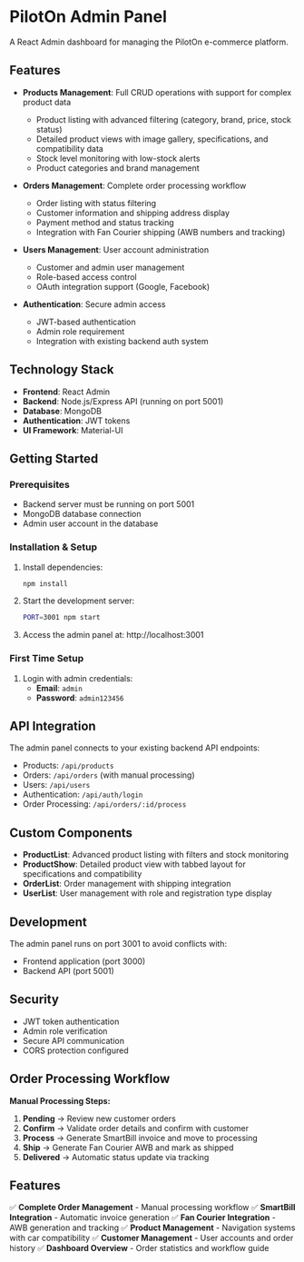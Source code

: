 # PilotOn Admin Panel

A React Admin dashboard for managing the PilotOn e-commerce platform.

## Features

- **Products Management**: Full CRUD operations with support for complex product data
  - Product listing with advanced filtering (category, brand, price, stock status)
  - Detailed product views with image gallery, specifications, and compatibility data
  - Stock level monitoring with low-stock alerts
  - Product categories and brand management

- **Orders Management**: Complete order processing workflow
  - Order listing with status filtering
  - Customer information and shipping address display
  - Payment method and status tracking
  - Integration with Fan Courier shipping (AWB numbers and tracking)

- **Users Management**: User account administration
  - Customer and admin user management
  - Role-based access control
  - OAuth integration support (Google, Facebook)

- **Authentication**: Secure admin access
  - JWT-based authentication
  - Admin role requirement
  - Integration with existing backend auth system

## Technology Stack

- **Frontend**: React Admin
- **Backend**: Node.js/Express API (running on port 5001)
- **Database**: MongoDB
- **Authentication**: JWT tokens
- **UI Framework**: Material-UI

## Getting Started

### Prerequisites
- Backend server must be running on port 5001
- MongoDB database connection
- Admin user account in the database

### Installation & Setup

1. Install dependencies:
   ```bash
   npm install
   ```

2. Start the development server:
   ```bash
   PORT=3001 npm start
   ```

3. Access the admin panel at: http://localhost:3001

### First Time Setup

1. Login with admin credentials:
   - **Email**: `admin`
   - **Password**: `admin123456`

## API Integration

The admin panel connects to your existing backend API endpoints:
- Products: `/api/products`
- Orders: `/api/orders` (with manual processing)
- Users: `/api/users`
- Authentication: `/api/auth/login`
- Order Processing: `/api/orders/:id/process`

## Custom Components

- **ProductList**: Advanced product listing with filters and stock monitoring
- **ProductShow**: Detailed product view with tabbed layout for specifications and compatibility
- **OrderList**: Order management with shipping integration
- **UserList**: User management with role and registration type display

## Development

The admin panel runs on port 3001 to avoid conflicts with:
- Frontend application (port 3000)
- Backend API (port 5001)

## Security

- JWT token authentication
- Admin role verification
- Secure API communication
- CORS protection configured

## Order Processing Workflow

**Manual Processing Steps:**
1. **Pending** → Review new customer orders
2. **Confirm** → Validate order details and confirm with customer
3. **Process** → Generate SmartBill invoice and move to processing
4. **Ship** → Generate Fan Courier AWB and mark as shipped
5. **Delivered** → Automatic status update via tracking

## Features

✅ **Complete Order Management** - Manual processing workflow
✅ **SmartBill Integration** - Automatic invoice generation
✅ **Fan Courier Integration** - AWB generation and tracking
✅ **Product Management** - Navigation systems with car compatibility
✅ **Customer Management** - User accounts and order history
✅ **Dashboard Overview** - Order statistics and workflow guide